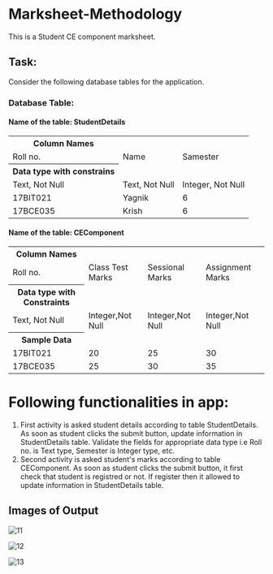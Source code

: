 # Marksheet-Methodology
This is a Student CE component marksheet.
<br>
## Task:
Consider the following database tables for the application.<br>

### Database Table:<br>
#### Name of the table: StudentDetails
<table>
  <tr>
    <th>Column Names</th>
  </tr>
  <tr>
    <td>Roll no. </td>
    <td>Name </td>
    <td>Samester </td>
  </tr>
  <tr>
    <th>Data type with constrains</th>
    <tr>
      <td>Text, Not Null</td>
      <td>Text, Not Null</td>
      <td>Integer, Not Null</td>
  </tr>
  <tr>
    <td>17BIT021</td>
    <td>Yagnik</td>
    <td>6</td>
  </tr>
  <tr>
    <td>17BCE035</td>
    <td>Krish</td>
    <td>6</td>
  </tr>
  </table>

####  Name of the table: CEComponent
<table>
<tr>
      <th>Column Names</th>
</tr>
<tr>
    <td>Roll no. </td>
    <td>Class Test Marks</td>
    <td>Sessional  Marks</td>
    <td>Assignment Marks</td>
</tr>
<tr>
     <th>Data type with Constraints</th>
</tr>
<tr>
    <td>Text, Not Null</td>
    <td>Integer,Not Null</td>
    <td>Integer,Not Null</td>
    <td>Integer,Not Null</td>
</tr>
<tr>
     <th>Sample Data</th>
</tr>
<tr>
    <td>17BIT021</td>
    <td>20</td>
    <td>25</td>
    <td>30</td>
</tr>
<tr>
    <td>17BCE035</td>
    <td>25</td>
    <td>30</td>
  <td>35</td>
</tr>
</table>


# Following functionalities in app:
1) First activity is asked student details according to table StudentDetails. As soon as student clicks
the submit button, update information in StudentDetails table. Validate the fields for appropriate
data type i.e Roll no. is Text type, Semester is Integer type, etc.<br>
2) Second activity is asked student's marks according to table CEComponent. As soon as student clicks
the submit button, it first check that student is registred or not. If register then it allowed to update information in StudentDetails table.


## Images of Output
![11](https://user-images.githubusercontent.com/52067673/88957131-0eab1880-d2bc-11ea-9e88-7772d2ce9c16.PNG)

![12](https://user-images.githubusercontent.com/52067673/88957200-24204280-d2bc-11ea-88b0-db22d7e2e2f0.PNG)

![13](https://user-images.githubusercontent.com/52067673/88957243-3601e580-d2bc-11ea-8ee7-815be95a251f.PNG)
